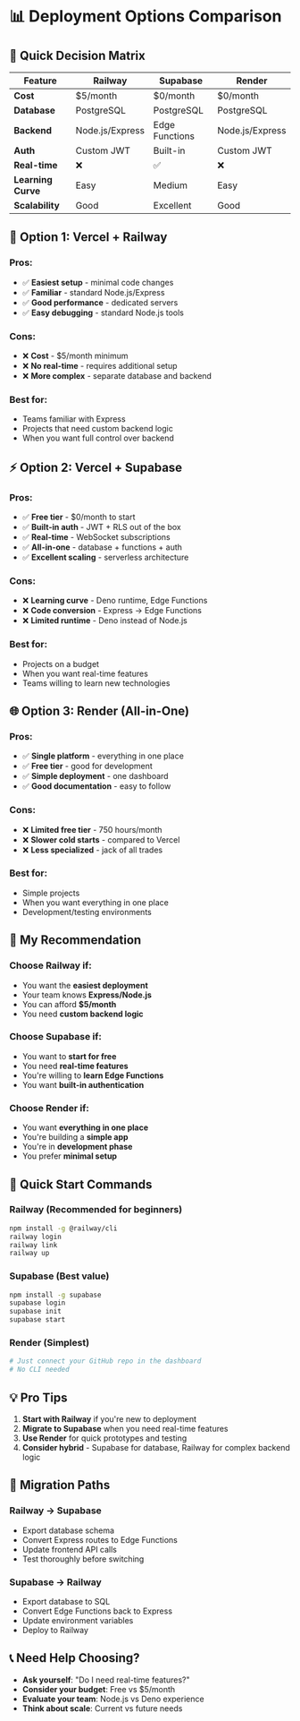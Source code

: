 # 📊 Deployment Options Comparison

## 🎯 **Quick Decision Matrix**

| Feature            | Railway         | Supabase       | Render          |
| ------------------ | --------------- | -------------- | --------------- |
| **Cost**           | $5/month        | $0/month       | $0/month        |
| **Database**       | PostgreSQL      | PostgreSQL     | PostgreSQL      |
| **Backend**        | Node.js/Express | Edge Functions | Node.js/Express |
| **Auth**           | Custom JWT      | Built-in       | Custom JWT      |
| **Real-time**      | ❌              | ✅             | ❌              |
| **Learning Curve** | Easy            | Medium         | Easy            |
| **Scalability**    | Good            | Excellent      | Good            |

## 🚀 **Option 1: Vercel + Railway**

### **Pros:**

- ✅ **Easiest setup** - minimal code changes
- ✅ **Familiar** - standard Node.js/Express
- ✅ **Good performance** - dedicated servers
- ✅ **Easy debugging** - standard Node.js tools

### **Cons:**

- ❌ **Cost** - $5/month minimum
- ❌ **No real-time** - requires additional setup
- ❌ **More complex** - separate database and backend

### **Best for:**

- Teams familiar with Express
- Projects that need custom backend logic
- When you want full control over backend

## ⚡ **Option 2: Vercel + Supabase**

### **Pros:**

- ✅ **Free tier** - $0/month to start
- ✅ **Built-in auth** - JWT + RLS out of the box
- ✅ **Real-time** - WebSocket subscriptions
- ✅ **All-in-one** - database + functions + auth
- ✅ **Excellent scaling** - serverless architecture

### **Cons:**

- ❌ **Learning curve** - Deno runtime, Edge Functions
- ❌ **Code conversion** - Express → Edge Functions
- ❌ **Limited runtime** - Deno instead of Node.js

### **Best for:**

- Projects on a budget
- When you want real-time features
- Teams willing to learn new technologies

## 🌐 **Option 3: Render (All-in-One)**

### **Pros:**

- ✅ **Single platform** - everything in one place
- ✅ **Free tier** - good for development
- ✅ **Simple deployment** - one dashboard
- ✅ **Good documentation** - easy to follow

### **Cons:**

- ❌ **Limited free tier** - 750 hours/month
- ❌ **Slower cold starts** - compared to Vercel
- ❌ **Less specialized** - jack of all trades

### **Best for:**

- Simple projects
- When you want everything in one place
- Development/testing environments

## 🎯 **My Recommendation**

### **Choose Railway if:**

- You want the **easiest deployment**
- Your team knows **Express/Node.js**
- You can afford **$5/month**
- You need **custom backend logic**

### **Choose Supabase if:**

- You want to **start for free**
- You need **real-time features**
- You're willing to **learn Edge Functions**
- You want **built-in authentication**

### **Choose Render if:**

- You want **everything in one place**
- You're building a **simple app**
- You're in **development phase**
- You prefer **minimal setup**

## 🚀 **Quick Start Commands**

### **Railway (Recommended for beginners)**

```bash
npm install -g @railway/cli
railway login
railway link
railway up
```

### **Supabase (Best value)**

```bash
npm install -g supabase
supabase login
supabase init
supabase start
```

### **Render (Simplest)**

```bash
# Just connect your GitHub repo in the dashboard
# No CLI needed
```

## 💡 **Pro Tips**

1. **Start with Railway** if you're new to deployment
2. **Migrate to Supabase** when you need real-time features
3. **Use Render** for quick prototypes and testing
4. **Consider hybrid** - Supabase for database, Railway for complex backend logic

## 🔄 **Migration Paths**

### **Railway → Supabase**

- Export database schema
- Convert Express routes to Edge Functions
- Update frontend API calls
- Test thoroughly before switching

### **Supabase → Railway**

- Export database to SQL
- Convert Edge Functions back to Express
- Update environment variables
- Deploy to Railway

## 📞 **Need Help Choosing?**

- **Ask yourself**: "Do I need real-time features?"
- **Consider your budget**: Free vs $5/month
- **Evaluate your team**: Node.js vs Deno experience
- **Think about scale**: Current vs future needs
